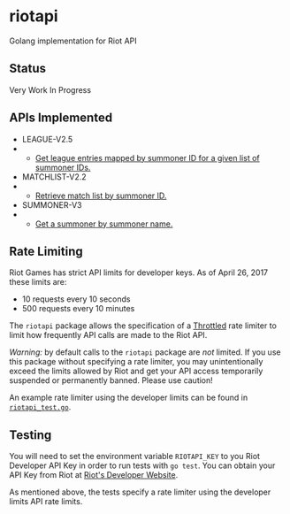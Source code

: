 # riotapi
Golang implementation for Riot API

## Status
Very Work In Progress

## APIs Implemented
* LEAGUE-V2.5
* * [Get league entries mapped by summoner ID for a given list of summoner IDs.][league_entries]
* MATCHLIST-V2.2
* * [Retrieve match list by summoner ID.][matchlist]
* SUMMONER-V3
* * [Get a summoner by summoner name.][summoner-byname]

## Rate Limiting
Riot Games has strict API limits for developer keys. As of April 26, 2017 these limits are:
* 10 requests every 10 seconds
* 500 requests every 10 minutes

The `riotapi` package allows the specification of a [Throttled][throttled] rate limiter to limit how frequently
API calls are made to the Riot API. 

*Warning:* by default calls to the `riotapi` package are _not_ limited. If you use this package without
specifying a rate limiter, you may unintentionally exceed the limits allowed by Riot and get your API
access temporarily suspended or permanently banned. Please use caution!

An example rate limiter using the developer limits can be found in [`riotapi_test.go`][test].

## Testing
You will need to set the environment variable `RIOTAPI_KEY` to you Riot Developer API Key in order to run tests
with `go test`. You can obtain your API Key from Riot at [Riot's Developer Website][riotdev].

As mentioned above, the tests specify a rate limiter using the developer limits API rate limits.

[league_entries]: https://developer.riotgames.com/api-methods/#league-v2.5/GET_getLeagueEntriesForSummonerIds
[matchlist]: https://developer.riotgames.com/api-methods/#matchlist-v2.2/GET_getMatchList
[riotdev]: https://developer.riotgames.com
[throttled]: https://github.com/throttled/throttled/
[test]: https://github.com/proletariatgames/riotapi/blob/master/riotapi_test.go
[summoner-byname]: https://developer.riotgames.com/api-methods/#summoner-v3/GET_getBySummonerName